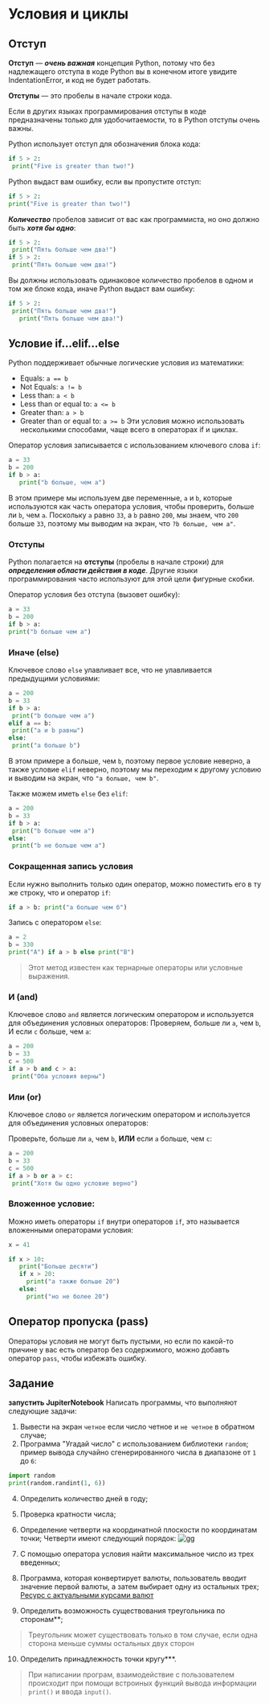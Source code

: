 # Условия и циклы

## Отступ
**Отступ** — ***очень важная*** концепция Python, потому что без надлежащего отступа в коде Python вы в конечном итоге увидите IndentationError, и код не будет работать.

**Отступы** — это пробелы в начале строки кода.

Если в других языках программирования отступы в коде предназначены только для удобочитаемости, то в Python отступы очень важны.

Python использует отступ для обозначения блока кода:
```python
if 5 > 2:  
 print("Five is greater than two!")
```

Python выдаст вам ошибку, если вы пропустите отступ:

```python
if 5 > 2:  
print("Five is greater than two!")
```

***Количество*** пробелов зависит от вас как программиста, но оно должно быть ***хотя бы одно***:

```python
if 5 > 2:  
 print("Пять больше чем два!")   
if 5 > 2:  
 print("Пять больше чем два!")
```

Вы должны использовать одинаковое количество пробелов в одном и том же блоке кода, иначе Python выдаст вам ошибку:

```python
if 5 > 2:  
 print("Пять больше чем два!")  
   print("Пять больше чем два!")
```

## Условие if...elif...else
Python поддерживает обычные логические условия из математики:
-   Equals: `a == b`
-   Not Equals: `a != b`
-   Less than: `a < b`
-   Less than or equal to: `a <= b`
-   Greater than: `a > b`
-   Greater than or equal to: `a >= b`
Эти условия можно использовать несколькими способами, чаще всего в операторах if и циклах.

Оператор условия записывается с использованием ключевого слова `if`:
```python
a = 33  
b = 200  
if b > a:
   print("b больше, чем a")
```

В этом примере мы используем две переменные, `a` и `b`, которые используются как часть оператора условия, чтобы проверить, больше ли `b`, чем `a`. Поскольку `a` равно `33`, а `b` равно `200`, мы знаем, что `200` больше `33`, поэтому мы выводим на экран, что `?b больше, чем a"`.

### Отступы
Python полагается на **отступы** (пробелы в начале строки) для ***определения области действия в коде***. Другие языки программирования часто используют для этой цели фигурные скобки.

Оператор условия без отступа (вызовет ошибку):
```python
a = 33  
b = 200  
if b > a:  
print("b больше чем a")
```

### Иначе (else)
Ключевое слово `else` улавливает все, что не улавливается предыдущими условиями:
```python
a = 200  
b = 33  
if b > a:  
 print("b больше чем a")  
elif a == b:  
 print("a и b равны")  
else:  
 print("a больше b")
```

В этом примере a больше, чем `b`, поэтому первое условие неверно, а также условие `elif` неверно, поэтому мы переходим к другому условию и выводим на экран, что `"a больше, чем b"`.

Также можем иметь `else` без `elif`:
```python
a = 200  
b = 33  
if b > a:  
 print("b больше чем a")  
else:  
 print("b не больше чем a")
```

### Сокращенная запись условия
Если нужно выполнить только один оператор, можно поместить его в ту же строку, что и оператор `if`:
```python
if a > b: print("а больше чем б")
```
Запись с оператором `else`:
```python
a = 2  
b = 330  
print("A") if a > b else print("B")
```

> Этот метод известен как тернарные операторы или условные выражения.

### И (and)
Ключевое слово `and` является логическим оператором и используется для объединения условных операторов:
Проверяем, больше ли `a`, чем `b`, И если `c` больше, чем `a`:
```python
a = 200  
b = 33  
c = 500  
if a > b and c > a:  
 print("Оба условия верны")
```

### Или (or)

Ключевое слово `or` является логическим оператором и используется для объединения условных операторов:

Проверьте, больше ли `a`, чем `b`, **ИЛИ** если `a` больше, чем `c`:
```python
a = 200  
b = 33  
c = 500  
if a > b or a > c:  
 print("Хотя бы одно условие верно")
```

### Вложенное условие:
Можно иметь операторы `if` внутри операторов `if`, это называется вложенными операторами условия:

```python
х = 41

if х > 10:
   print("Больше десяти")
   if х > 20:
     print("а также больше 20")
   else:
     print("но не более 20")
```

## Оператор пропуска (pass)

Операторы условия не могут быть пустыми, но если по какой-то причине у вас есть оператор  без содержимого, можно добавть оператор `pass`, чтобы избежать ошибку.

## Задание
**запустить JupiterNotebook**
Написать программы, что выполняют следующие задачи:

1. Вывести на экран `четное` если число четное и `не четное` в обратном случае; 
2. Программа "Угадай число" с использованием библиотеки `random`;
пример вывода случайно сгенерированного числа в диапазоне от `1` до `6`:
```python
import random
print(random.randint(1, 6))
```
4. Определить количество дней в году;
5. Проверка кратности числа;
6. Определение четверти на координатной плоскости по координатам точки;
Четверти имеют следующий порядок:
![gg](https://www.01math.com/upl/ckeditor/dd142fe8e33d83bed4177ae7a4f76100.PNG)

7. C помощью оператора условия найти максимальное число из трех введенных;
8. Программа, которая конвертирует валюты, пользователь вводит значение первой валюты, а затем выбирает одну из остальных трех;
[Ресурс с актуальными курсами валют](https://minfin.com.ua/currency/)

9. Определить возможность существования треугольника по сторонам**;
>Треугольник может существовать только в том случае, если одна сторона меньше суммы остальных двух сторон
10. Определить принадлежность точки кругу***.

>При написании програм, взаимодействие с пользователем происходит при помощи встроиных функций вывода информации `print()` и ввода `input()`.
